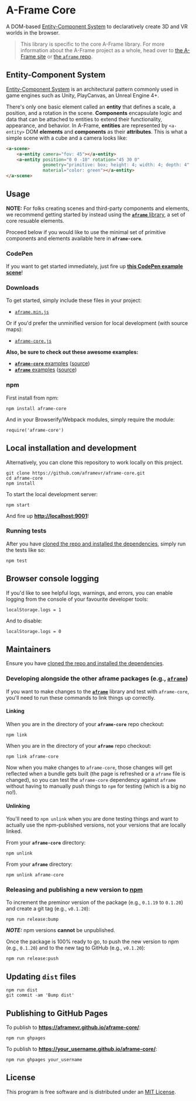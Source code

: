 # A-Frame Core

A DOM-based [Entity-Component System](https://en.wikipedia.org/wiki/Entity_component_system) to declaratively create 3D and VR worlds in the browser.

> This library is specific to the core A-Frame library. For more information about the A-Frame project as a whole, head over to [the A-Frame site](https://aframe.io) or [the `aframe` repo](https://github.com/aframevr/aframe/).

## Entity-Component System

[Entity-Component System](https://en.wikipedia.org/wiki/Entity_component_system) is an architectural pattern commonly used in game engines such as Unity, PlayCanvas, an Unreal Engine 4+.

There's only one basic element called an **entity** that defines a scale, a position, and a rotation in the scene. **Components** encapsulate logic and data that can be attached to entities to extend their functionality, appearance, and behavior. In A-Frame, **entities** are represented by `<a-entity>` DOM __elements__ and **components** as their __attributes__. This is what a simple scene with a cube and a camera looks like:

```html
<a-scene>
    <a-entity camera="fov: 45"></a-entity>
    <a-entity position="0 0 -10" rotation="45 30 0"
              geometry="primitive: box; height: 4; width: 4; depth: 4"
              material="color: green"></a-entity>
</a-scene>
```

## Usage

__NOTE:__ For folks creating scenes and third-party components and elements, we recommend getting started by instead using the [__`aframe`__ library](https://github.com/aframevr/aframe/), a set of core resuable elements.

Proceed below if you would like to use the minimal set of primitive components and elements available here in __`aframe-core`__.

### CodePen

If you want to get started immediately, just fire up __[this CodePen example scene](http://codepen.io/team/mozvr/pen/BjygdO?editors=100)__!

### Downloads

To get started, simply include these files in your project:

* [`aframe.min.js`](https://aframevr.github.io/aframe/dist/aframe.min.js)

Or if you'd prefer the unminified version for local development (with source maps):

* [`aframe-core.js`](dist/aframe-core.js)

__Also, be sure to check out these awesome examples:__

* [__`aframe-core`__ examples](https://aframevr.github.io/aframe-core/examples/) ([source](https://github.com/aframevr/aframe-core/tree/master/examples/))
* [__`aframe`__ examples](https://aframevr.github.io/aframe/examples/) ([source](https://github.com/aframevr/aframe/tree/master/examples/))

### npm

First install from npm:

    npm install aframe-core

And in your Browserify/Webpack modules, simply require the module:

    require('aframe-core')

## Local installation and development

Alternatively, you can clone this repository to work locally on this project.

    git clone https://github.com/aframevr/aframe-core.git
    cd aframe-core
    npm install

To start the local development server:

    npm start

And fire up __[http://localhost:9001](http://localhost:9001)__!


### Running tests

After you have [cloned the repo and installed the dependencies](#local-installation-and-development), simply run the tests like so:

    npm test

## Browser console logging

If you'd like to see helpful logs, warnings, and errors, you can enable logging from the console of your favourite developer tools:

    localStorage.logs = 1

And to disable:

    localStorage.logs = 0

## Maintainers

Ensure you have [cloned the repo and installed the dependencies](#local-installation-and-development).

### Developing alongside the other aframe packages (e.g., [`aframe`](https://github.com/aframevr/aframe/))

If you want to make changes to the [__`aframe`__](https://github.com/aframevr/aframe/) library and test with `aframe-core`, you'll need to run these commands to link things up correctly.

#### Linking

When you are in the directory of your __`aframe-core`__ repo checkout:

    npm link

When you are in the directory of your __`aframe`__ repo checkout:

    npm link aframe-core

Now when you make changes to `aframe-core`, those changes will get reflected when a bundle gets built (the page is refreshed or a `aframe` file is changed), so you can test the `aframe-core` dependency against `aframe` without having to manually push things to `npm` for testing (which is a big no no!).

#### Unlinking

You'll need to `npm unlink` when you are done testing things and want to actually use the npm-published versions, not your versions that are locally linked.

From your __`aframe-core`__ directory:

    npm unlink

From your __`aframe`__ directory:

    npm unlink aframe-core

### Releasing and publishing a new version to [npm](https://www.npmjs.com/)

To increment the preminor version of the package (e.g., `0.1.19` to `0.1.20`) and create a git tag (e.g., `v0.1.20`):

    npm run release:bump

___NOTE:___ npm versions __cannot__ be unpublished.

Once the package is 100% ready to go, to push the new version to npm (e.g., `0.1.20`) and to the new tag to GitHub (e.g., `v0.1.20`):

    npm run release:push

## Updating `dist` files

    npm run dist
    git commit -am 'Bump dist'

## Publishing to GitHub Pages

To publish to __https://aframevr.github.io/aframe-core/__:

    npm run ghpages

To publish to __https://your_username.github.io/aframe-core/__:

    npm run ghpages your_username

## License

This program is free software and is distributed under an [MIT License](LICENSE).
